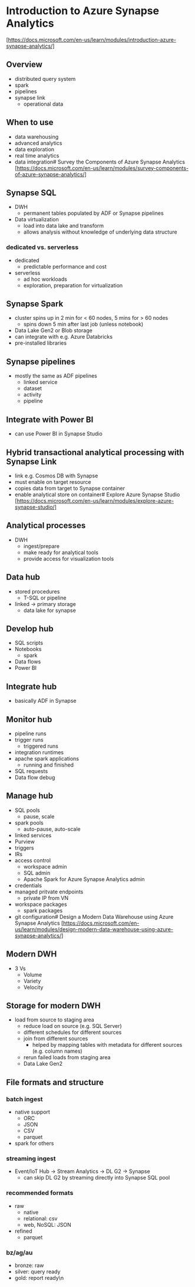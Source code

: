 # Introduction to Azure Synapse Analytics
[https://docs.microsoft.com/en-us/learn/modules/introduction-azure-synapse-analytics/]

## Overview
- distributed query system
- spark
- pipelines
- synapse link
  - operational data

## When to use
- data warehousing
- advanced analytics
- data exploration
- real time analytics
- data integration# Survey the Components of Azure Synapse Analytics
[https://docs.microsoft.com/en-us/learn/modules/survey-components-of-azure-synapse-analytics/]

## Synapse SQL
- DWH
  - permanent tables populated by ADF or Synapse pipelines
- Data virtualization
  - load into data lake and transform
  - allows analysis without knowledge of underlying data structure
### dedicated vs. serverless
- dedicated
  - predictable performance and cost
- serverless
  - ad hoc workloads
  - exploration, preparation for virtualization

## Synapse Spark
- cluster spins up in 2 min for < 60 nodes, 5 mins for > 60 nodes
  - spins down 5 min after last job (unless notebook)
- Data Lake Gen2 or Blob storage
- can integrate with e.g. Azure Databricks
- pre-installed libraries

## Synapse pipelines
- mostly the same as ADF pipelines
  - linked service
  - dataset
  - activity
  - pipeline

## Integrate with Power BI
- can use Power BI in Synapse Studio

## Hybrid transactional analytical processing with Synapse Link
- link e.g. Cosmos DB with Synapse
- must enable on target resource
- copies data from target to Synapse container
- enable analytical store on container# Explore Azure Synapse Studio
[https://docs.microsoft.com/en-us/learn/modules/explore-azure-synapse-studio/]

## Analytical processes
- DWH
  - ingest/prepare
  - make ready for analytical tools
  - provide access for visualization tools

## Data hub
- stored procedures
  - T-SQL or pipeline
- linked -> primary storage
  - data lake for synapse

## Develop hub
- SQL scripts
- Notebooks
  - spark
- Data flows
- Power BI

## Integrate hub
- basically ADF in Synapse

## Monitor hub
- pipeline runs
- trigger runs
  - triggered runs
- integration runtimes
- apache spark applications
  - running and finished
- SQL requests
- Data flow debug

## Manage hub
- SQL pools
  - pause, scale
- spark pools
  - auto-pause, auto-scale
- linked services
- Purview
- triggers
- IRs
- access control
  - workspace admin
  - SQL admin
  - Apache Spark for Azure Synapse Analytics admin
- credentials
- managed pritvate endpoints
  - private IP from VN
- workspace packages
  - spark packages
- git configuration# Design a Modern Data Warehouse using Azure Synapse Analytics
[https://docs.microsoft.com/en-us/learn/modules/design-modern-data-warehouse-using-azure-synapse-analytics/]

## Modern DWH
- 3 Vs
  - Volume
  - Variety
  - Velocity

## Storage for modern DWH
- load from source to staging area
  - reduce load on source (e.g. SQL Server)
  - different schedules for different sources
  - join from different sources
    - helped by mapping tables with metadata for different sources (e.g. column names)
  - rerun failed loads from staging area
  - Data Lake Gen2

## File formats and structure
### batch ingest
- native support
  - ORC
  - JSON
  - CSV
  - parquet
- spark for others
### streaming ingest
- Event/IoT Hub -> Stream Analytics -> DL G2 -> Synapse
  - can skip DL G2 by streaming directly into Synapse SQL pool
### recommended formats
- raw
  - native
  - relational: csv
  - web, NoSQL: JSON
- refined
  - parquet
### bz/ag/au
- bronze: raw
- silver: query ready
- gold: report ready\n
